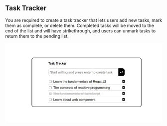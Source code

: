 ## Task Tracker

You are required to create a task tracker that lets users add new tasks, mark them as complete, or delete them. Completed tasks will be moved to the end of the list and will have strikethrough, and users can unmark tasks to return them to the pending list.

![Task Tracker](assets/img/task-traker-image.jpg)


